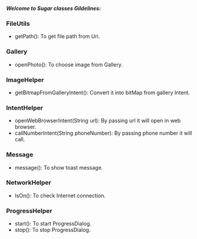 ##### Welcome to Sugar classes Gildelines:

### FileUtils

* getPath(): To get file path from Uri.

### Gallery

* openPhoto(): To choose image from Gallery.

### ImageHelper

* getBitmapFromGalleryIntent(): Convert it into bitMap from gallery Intent.

### IntentHelper

* openWebBrowserIntent(String url): By passing url it will open in web browser.
* callNumberIntent(String phoneNumber): By passing phone number it will call.

### Message

* message(): To show toast message.

### NetworkHelper

* IsOn(): To check Internet connection.

### ProgressHelper

* start(): To start ProgressDialog.
* stop(): To stop ProgressDialog.
